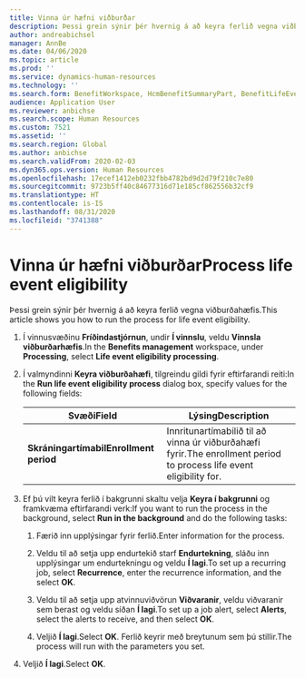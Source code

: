 ```yaml
---
title: Vinna úr hæfni viðburðar
description: Þessi grein sýnir þér hvernig á að keyra ferlið vegna viðburðahæfis.
author: andreabichsel
manager: AnnBe
ms.date: 04/06/2020
ms.topic: article
ms.prod: ''
ms.service: dynamics-human-resources
ms.technology: ''
ms.search.form: BenefitWorkspace, HcmBenefitSummaryPart, BenefitLifeEventTypes, BenefitEligibilityProcessResultViewer
audience: Application User
ms.reviewer: anbichse
ms.search.scope: Human Resources
ms.custom: 7521
ms.assetid: ''
ms.search.region: Global
ms.author: anbichse
ms.search.validFrom: 2020-02-03
ms.dyn365.ops.version: Human Resources
ms.openlocfilehash: 17ecef1412eb0232fbb4782bd9d2d79f210c7e80
ms.sourcegitcommit: 9723b5ff40c84677316d71e185cf862556b32cf9
ms.translationtype: HT
ms.contentlocale: is-IS
ms.lasthandoff: 08/31/2020
ms.locfileid: "3741388"
---
```

# <a name="process-life-event-eligibility"></a><span data-ttu-id="fafcb-103">Vinna úr hæfni viðburðar</span><span class="sxs-lookup"><span data-stu-id="fafcb-103">Process life event eligibility</span></span>

<span data-ttu-id="fafcb-104">Þessi grein sýnir þér hvernig á að keyra ferlið vegna viðburðahæfis.</span><span class="sxs-lookup"><span data-stu-id="fafcb-104">This article shows you how to run the process for life event eligibility.</span></span>

1. <span data-ttu-id="fafcb-105">Í vinnusvæðinu **Fríðindastjórnun**, undir **Í vinnslu**, veldu **Vinnsla viðburðarhæfis**.</span><span class="sxs-lookup"><span data-stu-id="fafcb-105">In the **Benefits management** workspace, under **Processing**, select **Life event eligibility processing**.</span></span>

2. <span data-ttu-id="fafcb-106">Í valmyndinni **Keyra viðburðahæfi**, tilgreindu gildi fyrir eftirfarandi reiti:</span><span class="sxs-lookup"><span data-stu-id="fafcb-106">In the **Run life event eligibility process** dialog box, specify values for the following fields:</span></span>

   | <span data-ttu-id="fafcb-107">Svæði</span><span class="sxs-lookup"><span data-stu-id="fafcb-107">Field</span></span> | <span data-ttu-id="fafcb-108">Lýsing</span><span class="sxs-lookup"><span data-stu-id="fafcb-108">Description</span></span> |
   | --- | --- |
   | <span data-ttu-id="fafcb-109">**Skráningartímabil**</span><span class="sxs-lookup"><span data-stu-id="fafcb-109">**Enrollment period**</span></span> | <span data-ttu-id="fafcb-110">Innritunartímabilið til að vinna úr viðburðahæfi fyrir.</span><span class="sxs-lookup"><span data-stu-id="fafcb-110">The enrollment period to process life event eligibility for.</span></span> |

3. <span data-ttu-id="fafcb-111">Ef þú vilt keyra ferlið í bakgrunni skaltu velja **Keyra í bakgrunni** og framkvæma eftirfarandi verk:</span><span class="sxs-lookup"><span data-stu-id="fafcb-111">If you want to run the process in the background, select **Run in the background** and do the following tasks:</span></span>

   1. <span data-ttu-id="fafcb-112">Færið inn upplýsingar fyrir ferlið.</span><span class="sxs-lookup"><span data-stu-id="fafcb-112">Enter information for the process.</span></span>

   2. <span data-ttu-id="fafcb-113">Veldu til að setja upp endurtekið starf **Endurtekning**, sláðu inn upplýsingar um endurtekningu og veldu **Í lagi**.</span><span class="sxs-lookup"><span data-stu-id="fafcb-113">To set up a recurring job, select **Recurrence**, enter the recurrence information, and the select **OK**.</span></span>

   3. <span data-ttu-id="fafcb-114">Veldu til að setja upp atvinnuviðvörun **Viðvaranir**, veldu viðvaranir sem berast og veldu síðan **Í lagi**.</span><span class="sxs-lookup"><span data-stu-id="fafcb-114">To set up a job alert, select **Alerts**, select the alerts to receive, and then select **OK**.</span></span>

   4. <span data-ttu-id="fafcb-115">Veljið **Í lagi**.</span><span class="sxs-lookup"><span data-stu-id="fafcb-115">Select **OK**.</span></span> <span data-ttu-id="fafcb-116">Ferlið keyrir með breytunum sem þú stillir.</span><span class="sxs-lookup"><span data-stu-id="fafcb-116">The process will run with the parameters you set.</span></span>

4. <span data-ttu-id="fafcb-117">Veljið **Í lagi**.</span><span class="sxs-lookup"><span data-stu-id="fafcb-117">Select **OK**.</span></span>
